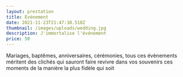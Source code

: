```yaml
---
layout: prestation
title: Evénement
date: 2021-11-23T21:47:38.518Z
thumbnail: /images/uploads/wedding.jpg
description: J'immortalise l'événement
price: 50
---
```

Mariages, baptêmes, anniversaires, cérémonies, tous ces évènements méritent des clichés qui sauront faire revivre dans vos souvenirs ces moments de la manière la plus fidèle qui soit